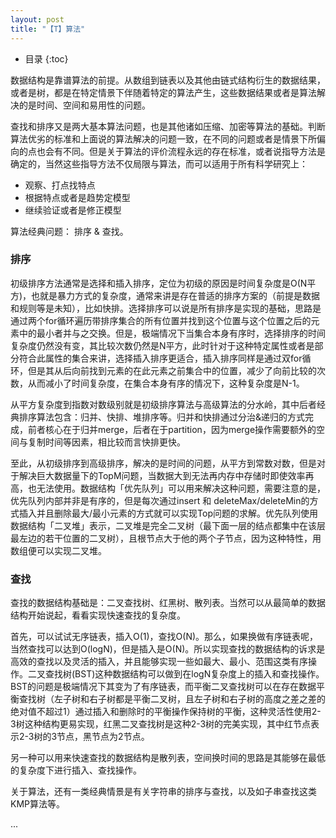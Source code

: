```yaml
---
layout: post
title: "【T】算法"
---
```


* 目录
{:toc}

数据结构是靠谱算法的前提。从数组到链表以及其他由链式结构衍生的数据结果，或者是树，都是在特定情景下伴随着特定的算法产生，这些数据结果或者是算法解决的是时间、空间和易用性的问题。

查找和排序又是两大基本算法问题，也是其他诸如压缩、加密等算法的基础。判断算法优劣的标准和上面说的算法解决的问题一致，在不同的问题或者是情景下所偏向的点也会有不同。但是关于算法的评价流程永远的存在标准，或者说指导方法是确定的，当然这些指导方法不仅局限与算法，而可以适用于所有科学研究上：
* 观察、打点找特点
* 根据特点或者是趋势定模型
* 继续验证或者是修正模型

算法经典问题： 排序 & 查找。

### 排序

初级排序方法通常是选择和插入排序，定位为初级的原因是时间复杂度是O(N平方)，也就是暴力方式的复杂度，通常来讲是存在普适的排序方案的（前提是数据和规则等是未知），比如快排。选择排序可以说是所有排序是实现的基础，思路是通过两个for循环遍历带排序集合的所有位置并找到这个位置与这个位置之后的元素中的最小者并与之交换。但是，极端情况下当集合本身有序时，选择排序的时间复杂度仍然没有变，其比较次数仍然是N平方，此时针对于这种特定属性或者是部分符合此属性的集合来讲，选择插入排序更适合，插入排序同样是通过双for循环，但是其从后向前找到元素的在此元素之前集合中的位置，减少了向前比较的次数，从而减小了时间复杂度，在集合本身有序的情况下，这种复杂度是N-1。


从平方复杂度到指数对数级别就是初级排序算法与高级算法的分水岭，其中后者经典排序算法包含：归并、快排、堆排序等。归并和快排通过分治&递归的方式完成，前者核心在于归并merge，后者在于partition，因为merge操作需要额外的空间与复制时间等因素，相比较而言快排更快。

至此，从初级排序到高级排序，解决的是时间的问题，从平方到常数对数，但是对于解决巨大数据量下的TopM问题，当数据大到无法再内存中存储时即使效率再高，也无法使用。数据结构「优先队列」可以用来解决这种问题，需要注意的是，优先队列内部并非是有序的，但是每次通过insert 和 deleteMax/deleteMin的方式插入并且删除最大/最小元素的方式就可以实现Top问题的求解。优先队列使用数据结构「二叉堆」表示，二叉堆是完全二叉树（最下面一层的结点都集中在该层最左边的若干位置的二叉树），且根节点大于他的两个子节点，因为这种特性，用数组便可以实现二叉堆。


### 查找

查找的数据结构基础是：二叉查找树、红黑树、散列表。当然可以从最简单的数据结构开始说起，看看实现快速查找的复杂度。

首先，可以试试无序链表，插入O(1)，查找O(N)。那么，如果换做有序链表呢，当然查找可以达到O(logN)，但是插入是O(N)。所以实现查找的数据结构的诉求是高效的查找以及灵活的插入，并且能够实现一些如最大、最小、范围这类有序操作。二叉查找树(BST)这种数据结构可以做到在logN复杂度上的插入和查找操作。BST的问题是极端情况下其变为了有序链表，而平衡二叉查找树可以在存在数据平衡查找树（左子树和右子树都是平衡二叉树，且左子树和右子树的高度之差之差的绝对值不超过1）通过插入和删除时的平衡操作保持树的平衡，这种灵活性使用2-3树这种结构更易实现，红黑二叉查找树是这种2-3树的完美实现，其中红节点表示2-3树的3节点，黑节点为2节点。

另一种可以用来快速查找的数据结构是散列表，空间换时间的思路是其能够在最低的复杂度下进行插入、查找操作。

关于算法，还有一类经典情景是有关字符串的排序与查找，以及如子串查找这类KMP算法等。


...

